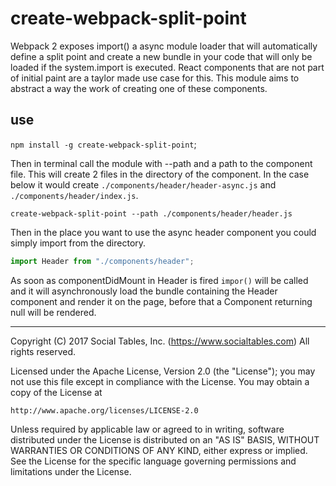 # create-webpack-split-point

Webpack 2 exposes import() a async module loader that will automatically define a split point and create a new bundle in your code that will only be loaded if the system.import is executed. React components that are not part of initial paint are a taylor made use case for this. This module aims to abstract a way the work of creating one of these components.

## use

`npm install -g create-webpack-split-point`;

Then in terminal call the module with --path and a path to the component file. This will create 2 files in the directory of the component. In the case below it would create `./components/header/header-async.js` and `./components/header/index.js`.

```
create-webpack-split-point --path ./components/header/header.js
```

Then in the place you want to use the async header component you could simply import from the directory.

```js
import Header from "./components/header";
```

As soon as componentDidMount in Header is fired `impor()` will be called and it will asynchronously load the bundle containing the Header component and render it on the page, before that a Component returning null will be rendered.

- - -

Copyright (C) 2017 Social Tables, Inc. (https://www.socialtables.com) All rights reserved.

Licensed under the Apache License, Version 2.0 (the "License"); you may not use this file except in compliance with the License. You may obtain a copy of the License at

	http://www.apache.org/licenses/LICENSE-2.0

Unless required by applicable law or agreed to in writing, software distributed under the License is distributed on an "AS IS" BASIS, WITHOUT WARRANTIES OR CONDITIONS OF ANY KIND, either express or implied. See the License for the specific language governing permissions and limitations under the License.
